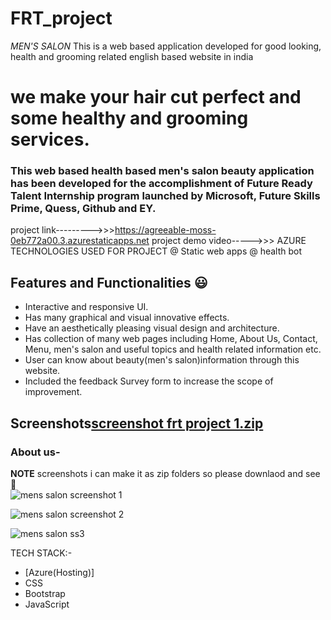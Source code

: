 
# FRT_project
*MEN'S SALON*
This is a web based application developed for good looking, health and grooming  related english based website in india
# we make your hair cut perfect and some healthy and grooming services.

### This web based health based men's salon beauty application has been developed for the accomplishment of Future Ready Talent Internship program launched by Microsoft, Future Skills Prime, Quess, Github and EY.

project link--------->>>https://agreeable-moss-0eb772a00.3.azurestaticapps.net
project demo video----->>>
AZURE TECHNOLOGIES USED FOR PROJECT
@ Static web apps 
@ health bot


## Features and Functionalities 😃

- Interactive and responsive UI.
- Has many graphical and visual innovative effects.
- Have an aesthetically pleasing visual design and architecture.
- Has collection of many web pages including Home, About Us, Contact, Menu, men's salon and useful topics and health related information etc.
- User can know about beauty(men's salon)information through this website.
- Included the feedback Survey form to increase the scope of improvement. 

## Screenshots[screenshot frt project 1.zip](https://github.com/satyanarayana-4O3/FRT_project/files/11833757/screenshot.frt.project.1.zip)

### About us-
**NOTE** screenshots i can make it as zip folders so please downlaod and see
 📸       
    ![mens salon screenshot 1](https://github.com/satyanarayana-4O3/project_FRT/assets/113750398/9bfbddbf-25e3-465f-9d45-6fcc9ecf9fd6)

![mens salon screenshot 2](https://github.com/satyanarayana-4O3/project_FRT/assets/113750398/3cd7f902-03be-455f-a690-a32d20c69d65)

![mens salon ss3](https://github.com/satyanarayana-4O3/project_FRT/assets/113750398/fc1e5ae8-0666-4055-8690-c79157d07342)


TECH STACK:-
- [Azure(Hosting)]
- CSS
- Bootstrap
- JavaScript
